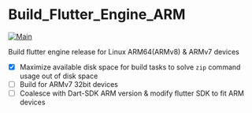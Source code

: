 # Build_Flutter_Engine_ARM
[![Main](https://github.com/zhzhzhy/Build_Flutter_Engine_ARM64/actions/workflows/main.yml/badge.svg?branch=main)](https://github.com/zhzhzhy/Build_Flutter_Engine_ARM64/actions/workflows/main.yml)

Build flutter engine release for Linux ARM64(ARMv8) & ARMv7 devices

- [x] Maximize available disk space for build tasks to solve `zip` command usage out of disk space
- [ ] Build for ARMv7 32bit devices
- [ ] Coalesce with Dart-SDK ARM version & modify flutter SDK to fit ARM devices
